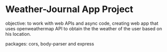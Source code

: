 # Weather-Journal App Project

objective: to work with web APIs and async code, creating web app that uses openweathermap API to obtain the the weather of the user based on his location.

packages: cors, body-parser and express